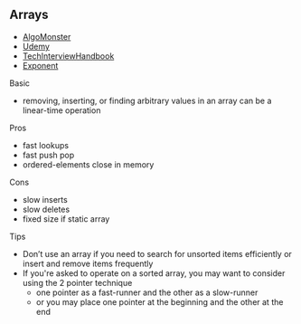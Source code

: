 ## Arrays
- [AlgoMonster](https://algo.monster/problems/binary_search_first_element_not_smaller_than_target)
- [Udemy](https://www.udemy.com/course/master-the-coding-interview-data-structures-algorithms/learn/lecture/12300322#overview)
- [TechInterviewHandbook](https://www.techinterviewhandbook.org/algorithms/array/)
- [Exponent](https://www.tryexponent.com/courses/software-engineering/data-structures/heaps)

Basic
- removing, inserting, or finding arbitrary values in an array can be a linear-time operation

Pros
- fast lookups
- fast push pop
- ordered-elements close in memory

Cons
- slow inserts
- slow deletes
- fixed size if static array

Tips
- Don’t use an array if you need to search for unsorted items efficiently or insert and remove items frequently
- If you're asked to operate on a sorted array, you may want to consider using the 2 pointer technique
    - one pointer as a fast-runner and the other as a slow-runner
    - or you may place one pointer at the beginning and the other at the end